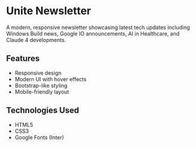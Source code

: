 # Unite Newsletter

A modern, responsive newsletter showcasing latest tech updates including Windows Build news, Google IO announcements, AI in Healthcare, and Claude 4 developments.

## Features
- Responsive design
- Modern UI with hover effects
- Bootstrap-like styling
- Mobile-friendly layout

## Technologies Used
- HTML5
- CSS3
- Google Fonts (Inter)
